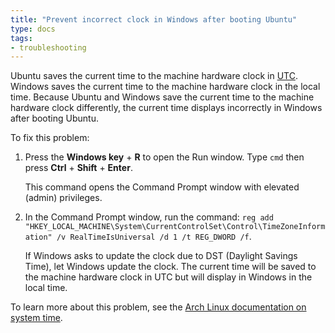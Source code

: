 ```yaml
---
title: "Prevent incorrect clock in Windows after booting Ubuntu"
type: docs
tags:
- troubleshooting
---
```


Ubuntu saves the current time to the machine hardware clock in
[UTC](https://en.wikipedia.org/wiki/Coordinated_Universal_Time). Windows saves
the current time to the machine hardware clock in the local time. Because
Ubuntu and Windows save the current time to the machine hardware clock
differently, the current time displays incorrectly in Windows after booting
Ubuntu.

To fix this problem:

1. Press the **Windows key** + **R** to open the Run window. Type `cmd` then
   press **Ctrl** + **Shift** + **Enter**.

   This command opens the Command Prompt window with elevated (admin)
   privileges.

1. In the Command Prompt window, run the command:
   `reg add "HKEY_LOCAL_MACHINE\System\CurrentControlSet\Control\TimeZoneInformation" /v RealTimeIsUniversal /d 1 /t REG_DWORD /f`.

   If Windows asks to update the clock due to DST (Daylight Savings Time), let
   Windows update the clock. The current time will be saved to the machine
   hardware clock in UTC but will display in Windows in the local time.

To learn more about this problem, see the
[Arch Linux documentation on system time](https://wiki.archlinux.org/title/System_time).
